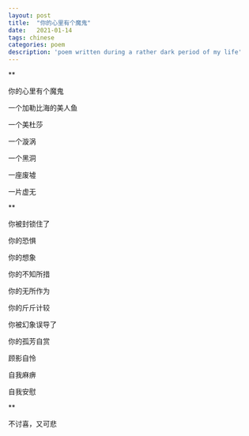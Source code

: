 ```yaml
---
layout: post
title:  "你的心里有个魔鬼"
date:   2021-01-14
tags: chinese
categories: poem
description: 'poem written during a rather dark period of my life'
---
```


**

你的心里有个魔鬼

一个加勒比海的美人鱼

一个美杜莎

一个漩涡

一个黑洞

一座废墟

一片虚无

**

你被封锁住了

你的恐惧

你的想象

你的不知所措

你的无所作为

你的斤斤计较

你被幻象误导了

你的孤芳自赏

顾影自怜

自我麻痹

自我安慰

**

不讨喜，又可悲